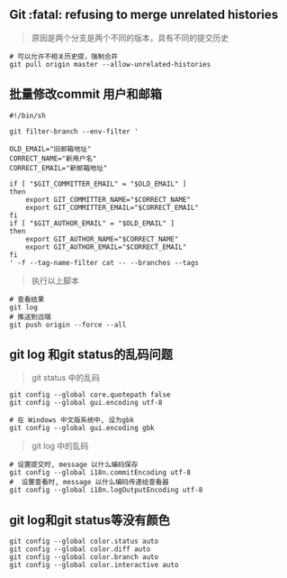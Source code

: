 ## Git :fatal: refusing to merge unrelated histories

> 原因是两个分支是两个不同的版本，具有不同的提交历史

```shell
# 可以允许不相关历史提，强制合并
git pull origin master --allow-unrelated-histories
```

## 批量修改commit 用户和邮箱

```shell
#!/bin/sh

git filter-branch --env-filter '

OLD_EMAIL="旧邮箱地址"
CORRECT_NAME="新用户名"
CORRECT_EMAIL="新邮箱地址"

if [ "$GIT_COMMITTER_EMAIL" = "$OLD_EMAIL" ]
then
    export GIT_COMMITTER_NAME="$CORRECT_NAME"
    export GIT_COMMITTER_EMAIL="$CORRECT_EMAIL"
fi
if [ "$GIT_AUTHOR_EMAIL" = "$OLD_EMAIL" ]
then
    export GIT_AUTHOR_NAME="$CORRECT_NAME"
    export GIT_AUTHOR_EMAIL="$CORRECT_EMAIL"
fi
' -f --tag-name-filter cat -- --branches --tags
```

> 执行以上脚本

```shell
# 查看结果
git log
# 推送到远端
git push origin --force --all
```

## git log 和git status的乱码问题

> git status 中的乱码

```shell
git config --global core.quotepath false 
git config --global gui.encoding utf-8

# 在 Windows 中文版系统中, 设为gbk
git config --global gui.encoding gbk
```

> git log 中的乱码

```shell
# 设置提交时, message 以什么编码保存
git config --global i18n.commitEncoding utf-8
#  设置查看时, message 以什么编码传递给查看器
git config --global i18n.logOutputEncoding utf-8
```

## git log和git status等没有颜色

```shell
git config --global color.status auto  
git config --global color.diff auto  
git config --global color.branch auto  
git config --global color.interactive auto  
```